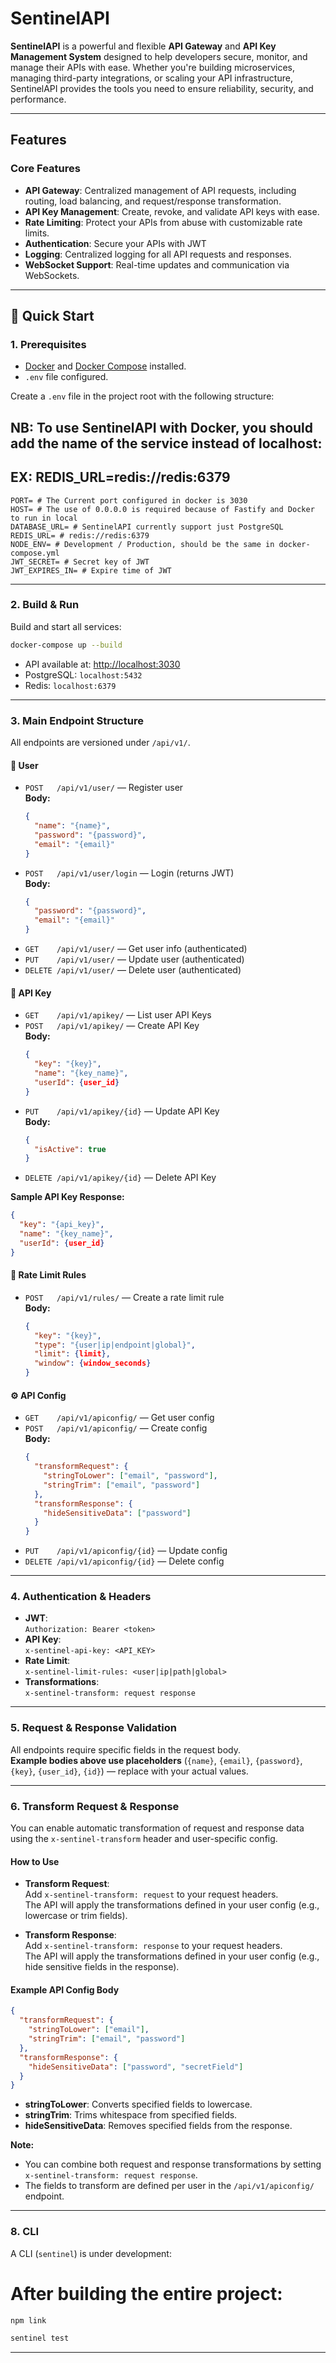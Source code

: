 # SentinelAPI

**SentinelAPI** is a powerful and flexible **API Gateway** and **API Key Management System** designed to help developers secure, monitor, and manage their APIs with ease. Whether you're building microservices, managing third-party integrations, or scaling your API infrastructure, SentinelAPI provides the tools you need to ensure reliability, security, and performance.

---

## **Features**

### **Core Features**
- **API Gateway**: Centralized management of API requests, including routing, load balancing, and request/response transformation.
- **API Key Management**: Create, revoke, and validate API keys with ease.
- **Rate Limiting**: Protect your APIs from abuse with customizable rate limits.
- **Authentication**: Secure your APIs with JWT
- **Logging**: Centralized logging for all API requests and responses.
- **WebSocket Support**: Real-time updates and communication via WebSockets.

---

## 🚀 **Quick Start**

### 1. **Prerequisites**

- [Docker](https://www.docker.com/) and [Docker Compose](https://docs.docker.com/compose/) installed.
- `.env` file configured.

Create a `.env` file in the project root with the following structure:

## NB: To use SentinelAPI with Docker, you should add the name of the service instead of localhost:
## EX: REDIS_URL=redis://redis:6379

```env
PORT= # The Current port configured in docker is 3030
HOST= # The use of 0.0.0.0 is required because of Fastify and Docker to run in local
DATABASE_URL= # SentinelAPI currently support just PostgreSQL
REDIS_URL= # redis://redis:6379
NODE_ENV= # Development / Production, should be the same in docker-compose.yml
JWT_SECRET= # Secret key of JWT
JWT_EXPIRES_IN= # Expire time of JWT
```

---

### 2. **Build & Run**

Build and start all services:

```sh
docker-compose up --build
```

- API available at: [http://localhost:3030](http://localhost:3030)
- PostgreSQL: `localhost:5432`
- Redis: `localhost:6379`

---

### 3. **Main Endpoint Structure**

All endpoints are versioned under `/api/v1/`.

#### 👤 **User**
- `POST   /api/v1/user/` — Register user  
  **Body:**
  ```json
  {
    "name": "{name}",
    "password": "{password}",
    "email": "{email}"
  }
  ```
- `POST   /api/v1/user/login` — Login (returns JWT)  
  **Body:**
  ```json
  {
    "password": "{password}",
    "email": "{email}"
  }
  ```
- `GET    /api/v1/user/` — Get user info (authenticated)
- `PUT    /api/v1/user/` — Update user (authenticated)
- `DELETE /api/v1/user/` — Delete user (authenticated)

#### 🔑 **API Key**
- `GET    /api/v1/apikey/` — List user API Keys
- `POST   /api/v1/apikey/` — Create API Key  
  **Body:**
  ```json
  {
    "key": "{key}",
    "name": "{key_name}",
    "userId": {user_id}
  }
  ```
- `PUT    /api/v1/apikey/{id}` — Update API Key  
  **Body:**
  ```json
  {
    "isActive": true
  }
  ```
- `DELETE /api/v1/apikey/{id}` — Delete API Key

**Sample API Key Response:**
```json
{
  "key": "{api_key}",
  "name": "{key_name}",
  "userId": {user_id}
}
```

#### 🚦 **Rate Limit Rules**
- `POST   /api/v1/rules/` — Create a rate limit rule  
  **Body:**
  ```json
  {
    "key": "{key}",
    "type": "{user|ip|endpoint|global}",
    "limit": {limit},
    "window": {window_seconds}
  }
  ```

#### ⚙️ **API Config**
- `GET    /api/v1/apiconfig/` — Get user config
- `POST   /api/v1/apiconfig/` — Create config  
  **Body:**
  ```json
  {
    "transformRequest": {
      "stringToLower": ["email", "password"],
      "stringTrim": ["email", "password"]
    },
    "transformResponse": {
      "hideSensitiveData": ["password"]
    }
  }
  ```
- `PUT    /api/v1/apiconfig/{id}` — Update config
- `DELETE /api/v1/apiconfig/{id}` — Delete config

---

### 4. **Authentication & Headers**

- **JWT**:  
  `Authorization: Bearer <token>`
- **API Key**:  
  `x-sentinel-api-key: <API_KEY>`
- **Rate Limit**:  
  `x-sentinel-limit-rules: <user|ip|path|global>`
- **Transformations**:  
  `x-sentinel-transform: request response`

---

### 5. **Request & Response Validation**

All endpoints require specific fields in the request body.  
**Example bodies above use placeholders** (`{name}`, `{email}`, `{password}`, `{key}`, `{user_id}`, `{id}`) — replace with your actual values.

---

### 6. **Transform Request & Response**

You can enable automatic transformation of request and response data using the `x-sentinel-transform` header and user-specific config.

#### **How to Use**

- **Transform Request**:  
  Add `x-sentinel-transform: request` to your request headers.  
  The API will apply the transformations defined in your user config (e.g., lowercase or trim fields).

- **Transform Response**:  
  Add `x-sentinel-transform: response` to your request headers.  
  The API will apply the transformations defined in your user config (e.g., hide sensitive fields in the response).

#### **Example API Config Body**
```json
{
  "transformRequest": {
    "stringToLower": ["email"],
    "stringTrim": ["email", "password"]
  },
  "transformResponse": {
    "hideSensitiveData": ["password", "secretField"]
  }
}
```
- **stringToLower**: Converts specified fields to lowercase.
- **stringTrim**: Trims whitespace from specified fields.
- **hideSensitiveData**: Removes specified fields from the response.

**Note:**  
- You can combine both request and response transformations by setting `x-sentinel-transform: request response`.
- The fields to transform are defined per user in the `/api/v1/apiconfig/` endpoint.

---

### 8. **CLI**

A CLI (`sentinel`) is under development:

# After building the entire project:
```sh
npm link

sentinel test
```

---